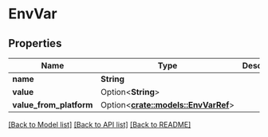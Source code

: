 # EnvVar

## Properties

Name | Type | Description | Notes
------------ | ------------- | ------------- | -------------
**name** | **String** |  | 
**value** | Option<**String**> |  | [optional]
**value_from_platform** | Option<[**crate::models::EnvVarRef**](EnvVarRef.md)> |  | [optional]

[[Back to Model list]](../README.md#documentation-for-models) [[Back to API list]](../README.md#documentation-for-api-endpoints) [[Back to README]](../README.md)


